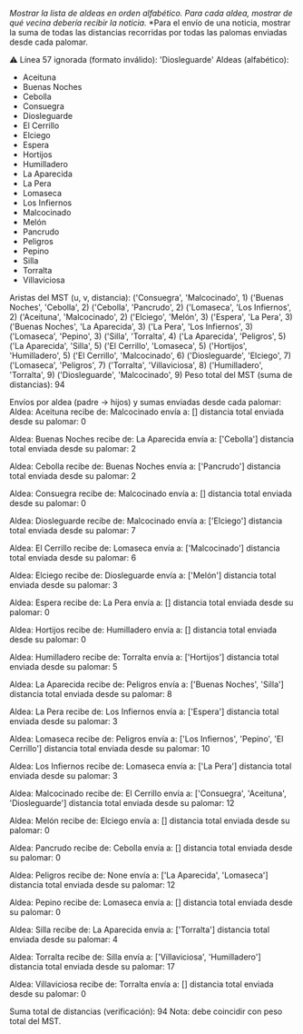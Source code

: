 *Mostrar la lista de aldeas en orden alfabético.*
*Para cada aldea, mostrar de qué vecina debería recibir la noticia.*
*Para el envío de una noticia, mostrar la suma de todas las distancias recorridas por
todas las palomas enviadas desde cada palomar.

⚠️  Línea 57 ignorada (formato inválido): 'Diosleguarde'
Aldeas (alfabético):
 - Aceituna
 - Buenas Noches
 - Cebolla
 - Consuegra
 - Diosleguarde
 - El Cerrillo
 - Elciego
 - Espera
 - Hortijos
 - Humilladero
 - La Aparecida
 - La Pera
 - Lomaseca
 - Los Infiernos
 - Malcocinado
 - Melón
 - Pancrudo
 - Peligros
 - Pepino
 - Silla
 - Torralta
 - Villaviciosa

Aristas del MST (u, v, distancia):
('Consuegra', 'Malcocinado', 1)
('Buenas Noches', 'Cebolla', 2)
('Cebolla', 'Pancrudo', 2)
('Lomaseca', 'Los Infiernos', 2)
('Aceituna', 'Malcocinado', 2)
('Elciego', 'Melón', 3)
('Espera', 'La Pera', 3)
('Buenas Noches', 'La Aparecida', 3)
('La Pera', 'Los Infiernos', 3)
('Lomaseca', 'Pepino', 3)
('Silla', 'Torralta', 4)
('La Aparecida', 'Peligros', 5)
('La Aparecida', 'Silla', 5)
('El Cerrillo', 'Lomaseca', 5)
('Hortijos', 'Humilladero', 5)
('El Cerrillo', 'Malcocinado', 6)
('Diosleguarde', 'Elciego', 7)
('Lomaseca', 'Peligros', 7)
('Torralta', 'Villaviciosa', 8)
('Humilladero', 'Torralta', 9)
('Diosleguarde', 'Malcocinado', 9)
Peso total del MST (suma de distancias): 94

Envíos por aldea (padre -> hijos) y sumas enviadas desde cada palomar:
Aldea: Aceituna
  recibe de: Malcocinado
  envía a: []
  distancia total enviada desde su palomar: 0

Aldea: Buenas Noches
  recibe de: La Aparecida
  envía a: ['Cebolla']
  distancia total enviada desde su palomar: 2

Aldea: Cebolla
  recibe de: Buenas Noches
  envía a: ['Pancrudo']
  distancia total enviada desde su palomar: 2

Aldea: Consuegra
  recibe de: Malcocinado
  envía a: []
  distancia total enviada desde su palomar: 0

Aldea: Diosleguarde
  recibe de: Malcocinado
  envía a: ['Elciego']
  distancia total enviada desde su palomar: 7

Aldea: El Cerrillo
  recibe de: Lomaseca
  envía a: ['Malcocinado']
  distancia total enviada desde su palomar: 6

Aldea: Elciego
  recibe de: Diosleguarde
  envía a: ['Melón']
  distancia total enviada desde su palomar: 3

Aldea: Espera
  recibe de: La Pera
  envía a: []
  distancia total enviada desde su palomar: 0

Aldea: Hortijos
  recibe de: Humilladero
  envía a: []
  distancia total enviada desde su palomar: 0

Aldea: Humilladero
  recibe de: Torralta
  envía a: ['Hortijos']
  distancia total enviada desde su palomar: 5

Aldea: La Aparecida
  recibe de: Peligros
  envía a: ['Buenas Noches', 'Silla']
  distancia total enviada desde su palomar: 8

Aldea: La Pera
  recibe de: Los Infiernos
  envía a: ['Espera']
  distancia total enviada desde su palomar: 3

Aldea: Lomaseca
  recibe de: Peligros
  envía a: ['Los Infiernos', 'Pepino', 'El Cerrillo']
  distancia total enviada desde su palomar: 10

Aldea: Los Infiernos
  recibe de: Lomaseca
  envía a: ['La Pera']
  distancia total enviada desde su palomar: 3

Aldea: Malcocinado
  recibe de: El Cerrillo
  envía a: ['Consuegra', 'Aceituna', 'Diosleguarde']
  distancia total enviada desde su palomar: 12

Aldea: Melón
  recibe de: Elciego
  envía a: []
  distancia total enviada desde su palomar: 0

Aldea: Pancrudo
  recibe de: Cebolla
  envía a: []
  distancia total enviada desde su palomar: 0

Aldea: Peligros
  recibe de: None
  envía a: ['La Aparecida', 'Lomaseca']
  distancia total enviada desde su palomar: 12

Aldea: Pepino
  recibe de: Lomaseca
  envía a: []
  distancia total enviada desde su palomar: 0

Aldea: Silla
  recibe de: La Aparecida
  envía a: ['Torralta']
  distancia total enviada desde su palomar: 4

Aldea: Torralta
  recibe de: Silla
  envía a: ['Villaviciosa', 'Humilladero']
  distancia total enviada desde su palomar: 17

Aldea: Villaviciosa
  recibe de: Torralta
  envía a: []
  distancia total enviada desde su palomar: 0

Suma total de distancias (verificación): 94
Nota: debe coincidir con peso total del MST.

